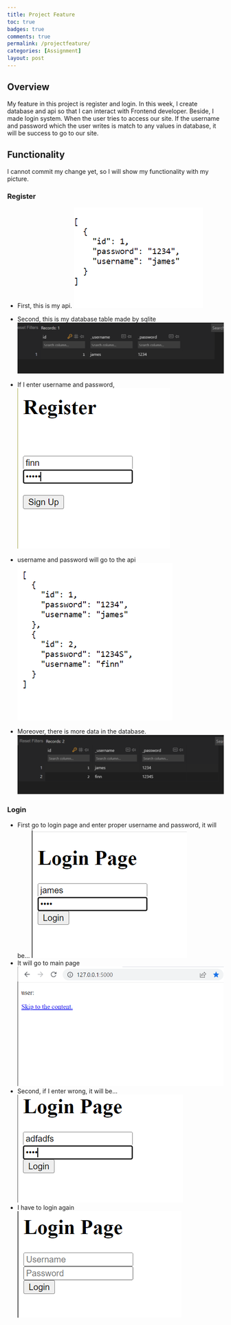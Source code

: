 ```yaml
---
title: Project Feature
toc: true
badges: true
comments: true
permalink: /projectfeature/
categories: [Assignment]
layout: post
---
```

## Overview
My feature in this project is register and login. In this week, I create database and api so that I can interact with Frontend developer. Beside, I made login system. When the user tries to access our site. If the username and password which the user writes is match to any values in database, it will be success to go to our site.

## Functionality
I cannot commit my change yet, so I will show my functionality with my picture.
### Register
- First, this is my api.
![api](../images/databaseapi.png)


- Second, this is my database table made by sqlite
![table](../images/datatable.png)

- If I enter username and password, 
![register](../images/tryregister.png)

- username and password will go to the api
![api](../images/anotherapi.png)

- Moreover, there is more data in the database.
![table](../images/anothertable.png)

### Login
- First go to login page and enter proper username and password, it will be...
![table](../images/loginsuccess.png)
- It will go to main page
![table](../images/loginand.png)
- Second, if I enter wrong, it will be...
![table](../images/loginfailure.png)
- I have to login again
![table](../images/loginagain.png)


